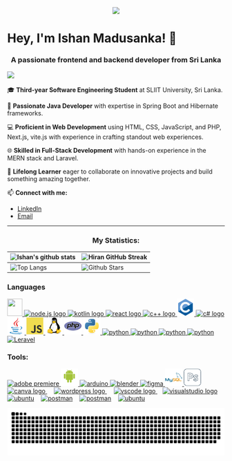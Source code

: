 <p align="center"><picture align="center"><img align="center" src = "https://github.com/7oSkaaa/7oSkaaa/blob/main/Images/about_me.gif?raw=true" width = 100px></picture></p>

# Hey, I'm Ishan Madusanka! 👋
<h3 align="center">A passionate frontend and backend developer from Sri Lanka</h3>


<img src="https://readme-typing-svg.herokuapp.com?font=Architects+Daughter&color=22EBF7&size=25&center=false&lines=Hey!+I'm+Ishan+Madusanka;Full+stack+web+developer...;Software+Engineering+Student...;"/>

🎓 **Third-year Software Engineering Student** at SLIIT University, Sri Lanka.

🚀 **Passionate Java Developer** with expertise in Spring Boot and Hibernate frameworks.

💻 **Proficient in Web Development** using HTML, CSS, JavaScript, and PHP, Next.js, vite.js with experience in crafting standout web experiences.

🌐 **Skilled in Full-Stack Development** with hands-on experience in the MERN stack and Laravel.

🌱 **Lifelong Learner** eager to collaborate on innovative projects and build something amazing together.

📫 **Connect with me:**
- [LinkedIn](https://www.linkedin.com/in/ishan-madusanka-b4b2a5256)
- [Email](mailto:madusankaishan13@gmail.com)

---

<h3 align="center">My Statistics:</h3>

| ![Ishan's github stats](https://github-readme-stats.vercel.app/api?username=IshanMadusanka13&show_icons=true&theme=tokyonight) | ![Hiran GitHub Streak](https://github-readme-streak-stats.herokuapp.com/?user=Aditya664&theme=tokyonight) |
| --- | --- |
| ![Top Langs](https://github-readme-stats.vercel.app/api/top-langs/?username=IshanMadusanka13&theme=tokyonight) | ![Github Stars](https://github-readme-stats.vercel.app/api?username=IshanMadusanka13&show_icons=true&locale=en&count_private=true&hide_rank=true&custom_title=My%20GitHub%20Stats&disable_animations=true&theme=tokyonight) |



<h3 align="left">Languages</h3>
<p align="left"> 

  <a href="[https://nodejs.org/en](https://angular.dev/)" target="_blank" rel="noreferrer"> <img src="https://upload.wikimedia.org/wikipedia/commons/c/cf/Angular_full_color_logo.svg" width="35" height="40"/> </a>
  <a href="https://nodejs.org/en" target="_blank" rel="noreferrer"> <img src="https://cdn4.iconfinder.com/data/icons/logos-3/454/nodejs-new-pantone-white-1024.png" alt="node.js logo" width="35" height="40"/> </a> 
  <a href="https://kotlinlang.org/" target="_blank" rel="noreferrer"> <img src="https://developer.android.com/static/images/cluster-illustrations/kotlin-hero.svg" alt="kotlin logo" width="35" height="40"/> </a> 
  <a href="https://react.dev/" target="_blank" rel="noreferrer"> <img src="https://cdn.worldvectorlogo.com/logos/react-1.svg" alt="react logo" width="35" height="40"/> </a> 
  <a href="https://www.cprogramming.com/" target="_blank" rel="noreferrer"> <img src="https://raw.githubusercontent.com/isocpp/logos/master/cpp_logo.png" alt="c++ logo" width="35" height="40"/> </a> 
  <a href="https://www.cprogramming.com/" target="_blank" rel="noreferrer"> <img src="https://raw.githubusercontent.com/devicons/devicon/master/icons/c/c-original.svg" alt="c logo" width="40" height="40"/> </a>
<a href="https://learn.microsoft.com/en-us/dotnet/csharp/tour-of-csharp/" target="_blank" rel="noreferrer"> <img src="https://upload.wikimedia.org/wikipedia/commons/b/bd/Logo_C_sharp.svg" alt="c# logo" width="40" height="40"/> </a>
  <a href="https://www.java.com" target="_blank" rel="noreferrer"> <img src="https://raw.githubusercontent.com/devicons/devicon/master/icons/java/java-original.svg" alt="java" width="40" height="40"/> </a> 
  <a href="https://developer.mozilla.org/en-US/docs/Web/JavaScript" target="_blank" rel="noreferrer"> <img src="https://raw.githubusercontent.com/devicons/devicon/master/icons/javascript/javascript-original.svg" alt="javascript" width="40" height="40"/> </a> 
  <a href="https://www.linux.org/" target="_blank" rel="noreferrer"> <img src="https://raw.githubusercontent.com/devicons/devicon/master/icons/linux/linux-original.svg" alt="linux" width="40" height="40"/> </a>
  <a href="https://www.php.net" target="_blank" rel="noreferrer"> <img src="https://raw.githubusercontent.com/devicons/devicon/master/icons/php/php-original.svg" alt="php" width="40" height="40"/> </a> 
  <a href="https://www.python.org" target="_blank" rel="noreferrer"> <img src="https://raw.githubusercontent.com/devicons/devicon/master/icons/python/python-original.svg" alt="python" width="40" height="40"/> </a> 
   <a href="https://flutter.dev/" target="_blank" rel="noreferrer"> <img src="https://storage.googleapis.com/cms-storage-bucket/847ae81f5430402216fd.svg" alt="python" width="40" height="40"/> </a> 
    <a href="https://dart.dev/" target="_blank" rel="noreferrer"> <img src="https://dart.dev/assets/img/logo/logo-white-text.svg" alt="python" width="40" height="40"/> </a> 
    <a href="https://reactnative.dev/" target="_blank" rel="noreferrer"> <img src="https://reactnative.dev/img/header_logo.svg" alt="python" width="40" height="40"/> </a> 
     <a href="https://dotnet.microsoft.com/en-us/download/dotnet-framework" target="_blank" rel="noreferrer"> <img src="https://upload.wikimedia.org/wikipedia/commons/e/ee/.NET_Core_Logo.svg" alt="python" width="40" height="40"/> </a> 
     <a href="https://laravel.com/"> <img src="https://laravel.com/img/logomark.min.svg" alt="Leravel" width="40" height="40"/> </a> 
</p>


<h3 align="left">Tools:</h3>
<p>
  <a href="https://www.adobe.com/products/premiere.html" target="_blank" rel="noreferrer"> <img src="https://www.logo.wine/a/logo/Adobe_Premiere_Pro/Adobe_Premiere_Pro-Logo.wine.svg" alt="adobe premiere" width="40" height="40"/> </a> 
  <a href="https://developer.android.com" target="_blank" rel="noreferrer"> <img src="https://raw.githubusercontent.com/devicons/devicon/master/icons/android/android-original-wordmark.svg" alt="android" width="40" height="40"/> </a> 
  <a href="https://www.arduino.cc/" target="_blank" rel="noreferrer"> <img src="https://cdn.worldvectorlogo.com/logos/arduino-1.svg" alt="arduino" width="40" height="40"/> </a> 
  <a href="https://www.blender.org/" target="_blank" rel="noreferrer"> <img src="https://download.blender.org/branding/community/blender_community_badge_white.svg" alt="blender" width="40" height="40"/> </a> 
  <a href="https://www.figma.com/" target="_blank" rel="noreferrer"> <img src="https://www.vectorlogo.zone/logos/figma/figma-icon.svg" alt="figma" width="40" height="40"/> </a> 
  <a href="https://www.mysql.com/" target="_blank" rel="noreferrer"> <img src="https://raw.githubusercontent.com/devicons/devicon/master/icons/mysql/mysql-original-wordmark.svg" alt="mysql" width="40" height="40"/> </a> 
  <a href="https://www.photoshop.com/en" target="_blank" rel="noreferrer"> <img src="https://raw.githubusercontent.com/devicons/devicon/master/icons/photoshop/photoshop-line.svg" alt="photoshop" width="40" height="40"/> </a> 
  <a href="https://www.canva.com/"> <img src="https://cdn.jsdelivr.net/gh/devicons/devicon/icons/canva/canva-original.svg" height="40" alt="canva logo"  />
  <img width="12" /></a>
  <a href="https://wordpress.org/"> <img src="https://cdn.jsdelivr.net/gh/devicons/devicon/icons/wordpress/wordpress-original.svg" height="40" alt="wordpress logo"  />
  <img width="12" /></a>
  <a href="https://code.visualstudio.com/"><img src="https://cdn.jsdelivr.net/gh/devicons/devicon/icons/vscode/vscode-original.svg" height="40" alt="vscode logo"  />
  <img width="12" /><img src="https://cdn.jsdelivr.net/gh/devicons/devicon/icons/visualstudio/visualstudio-plain.svg" height="40" alt="visualstudio logo"  />
  </a>
  <a href="https://ubuntu.com/"> <img src="https://upload.wikimedia.org/wikipedia/commons/9/9e/UbuntuCoF.svg" height="40" alt="ubuntu"  /><img width="12" /></a>
  <a href="https://www.postman.com/"> <img src="https://cdn.worldvectorlogo.com/logos/postman.svg" height="40" alt="postman"  /><img width="12" /></a>
  <a href="https://www.mongodb.com/cloud/atlas/lp/try4?utm_source=google&utm_campaign=search_gs_pl_evergreen_atlas_core_prosp-brand_gic-null_apac-lk_ps-all_desktop_eng_lead&utm_term=mongodb&utm_medium=cpc_paid_search&utm_ad=e&utm_ad_campaign_id=12212624368&adgroup=115749715143&cq_cmp=12212624368&gad_source=1&gclid=Cj0KCQiA1rSsBhDHARIsANB4EJY9x0QAReWDBT3P3On3i0xdnbZmCA4o21toFxk21WmqAfh83vD6Kd8aAn5cEALw_wcB"> <img src="https://miro.medium.com/v2/resize:fit:640/format:webp/1*doAg1_fMQKWFoub-6gwUiQ.png" height="40" alt="postman"  /><img width="12" /></a>
  <a href="https://getbootstrap.com/docs/5.3/getting-started/introduction/"> <img src="https://getbootstrap.com/docs/5.3/assets/brand/bootstrap-logo-shadow.png" height="40" alt="ubuntu"  /><img width="12" /></a>

</p>


<picture>
  <source
    media="(prefers-color-scheme: dark)"
    srcset="https://raw.githubusercontent.com/platane/snk/output/github-contribution-grid-snake-dark.svg"
  />
  <source
    media="(prefers-color-scheme: light)"
    srcset="https://raw.githubusercontent.com/platane/snk/output/github-contribution-grid-snake.svg"
  />
  <img
    alt="github contribution grid snake animation"
    src="https://raw.githubusercontent.com/platane/snk/output/github-contribution-grid-snake.svg"
  />
</picture>